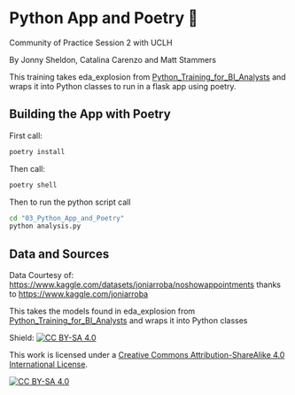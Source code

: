 # Python App and Poetry 🤗
Community of Practice Session 2 with UCLH

By Jonny Sheldon, Catalina Carenzo and Matt Stammers

This training takes eda_explosion from [Python_Training_for_BI_Analysts](https://github.com/MattStammers/Python_Training_For_BI_Analysts) and wraps it into Python classes to run in a flask app using poetry.

## Building the App with Poetry

First call:
```sh
poetry install
```

Then call:
```sh
poetry shell
```

Then to run the python script call

```sh
cd "03_Python_App_and_Poetry"
python analysis.py
```

## Data and Sources

Data Courtesy of: https://www.kaggle.com/datasets/joniarroba/noshowappointments thanks to https://www.kaggle.com/joniarroba

This takes the models found in eda_explosion from [Python_Training_for_BI_Analysts](https://github.com/MattStammers/Python_Training_For_BI_Analysts) and wraps it into Python classes

Shield: [![CC BY-SA 4.0][cc-by-sa-shield]][cc-by-sa]

This work is licensed under a
[Creative Commons Attribution-ShareAlike 4.0 International License][cc-by-sa].

[![CC BY-SA 4.0][cc-by-sa-image]][cc-by-sa]

[cc-by-sa]: http://creativecommons.org/licenses/by-sa/4.0/
[cc-by-sa-image]: https://licensebuttons.net/l/by-sa/4.0/88x31.png
[cc-by-sa-shield]: https://img.shields.io/badge/License-CC%20BY--SA%204.0-lightgrey.svg
